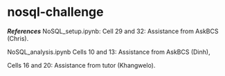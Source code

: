 # nosql-challenge

***References***
NoSQL_setup.ipynb:
Cell 29 and 32: Assistance from AskBCS (Chris).

NoSQL_analysis.ipynb
Cells 10 and 13: Assistance from AskBCS (Dinh),

Cells 16 and 20: Assistance from tutor (Khangwelo).